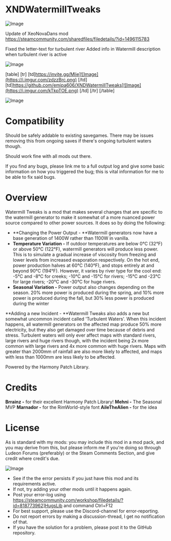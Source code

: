 # XNDWatermillTweaks

![Image](https://i.imgur.com/WAEzk68.png)

Update of XeoNovaDans mod 
https://steamcommunity.com/sharedfiles/filedetails/?id=1496115783

Fixed the letter-text for turbulent river
Added info in Watermill description when turbulent river is active

![Image](https://i.imgur.com/7Gzt3Rg.png)


[table]
	[tr]
		[td]https://invite.gg/Mlie]![Image](https://i.imgur.com/zdzzBrc.png)
[/td]
		[td]https://github.com/emipa606/XNDWatermillTweaks]![Image](https://i.imgur.com/kTkpTOE.png)
[/td]
	[/tr]
[/table]
	
![Image](https://i.imgur.com/NOW7jU1.png)


# **Compatibility**

Should be safely addable to existing savegames. There may be issues removing this from ongoing saves if there&apos;s ongoing turbulent waters though.

Should work fine with all mods out there.

If you find any bugs, please link me to a full output log and give some basic information on how you triggered the bug; this is vital information for me to be able to fix said bugs.

# **Overview**

Watermill Tweaks is a mod that makes several changes that are specific to the watermill generator to make it somewhat of a more nuanced power source compared to other power sources. It does so by doing the following:


- **Changing the Power Output - **Watermill generators now have a base generation of 1400W rather than 1100W in vanilla.
- **Temperature Variation -** If outdoor temperatures are below 0°C (32°F) or above 50°C (122°F), watermill generators will produce less power. This is to simulate a gradual increase of viscosity from freezing and lower levels from increased evaporation respectively. On the hot end, power production halves at 60°C (140°F), and stops entirely at and beyond 90°C (194°F). However, it varies by river type for the cool end: -5°C and -8°C for creeks; -10°C and -15°C for rivers; -15°C and -23°C for large rivers; -20°C and -30°C for huge rivers.
- **Seasonal Variation -** Power output also changes depending on the season. 20% more power is produced during the spring, and 10% more power is produced during the fall, but 30% less power is produced during the winter


**Adding a new Incident - **Watermill Tweaks also adds a new but somewhat uncommon incident called &apos;Turbulent Waters&apos;. When this incident happens, all watermill generators on the affected map produce 50% more electricity, but they also get damaged over time because of debris and stress. Turbulent waters will only ever affect maps with standard rivers, large rivers and huge rivers though, with the incident being 2x more common with large rivers and 4x more common with huge rivers. Maps with greater than 2000mm of rainfall are also more likely to affected, and maps with less than 1000mm are less likely to be affected.

Powered by the Harmony Patch Library.

# **Credits**

**Brrainz -** for their excellent Harmony Patch Library!
**Mehni -** The Seasonal MVP
**Marnador -** for the RimWorld-style font
**AileTheAlien -** for the idea

# **License**

As is standard with my mods: you may include this mod in a mod pack, and you may derive from this, but please inform me if you&apos;re doing so through Ludeon Forums (preferably) or the Steam Comments Section, and give credit where credit&apos;s due.


![Image](https://i.imgur.com/Rs6T6cr.png)



-  See if the the error persists if you just have this mod and its requirements active.
-  If not, try adding your other mods until it happens again.
-  Post your error-log using https://steamcommunity.com/workshop/filedetails/?id=818773962]HugsLib and command Ctrl+F12
-  For best support, please use the Discord-channel for error-reporting.
-  Do not report errors by making a discussion-thread, I get no notification of that.
-  If you have the solution for a problem, please post it to the GitHub repository.



